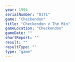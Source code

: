 ```yaml
---
year: 1994
serialNumber: "0171" 
game: "Checkendon"
title: "Checkendon v The Min"
gameLocation: "Checkendon"
gameDate: ""
shortReport: ""
result: ""
resultType: ""
type: "game"
---
```

